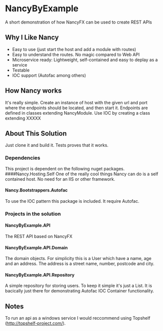 # NancyByExample
A short demonstration of how NancyFX can be used to create REST APIs

## Why I Like Nancy
- Easy to use (just start the host and add a module with routes)
- Easy to understand the routes. No magic compared to Web API
- Microservice ready: Lightweight, self-contained and easy to deplay as a service
- Testable
- IOC support (Autofac among others)

## How Nancy works
It's really simple. Create an instance of host with the given url and port where the endpoints should be located, and then start it.
Endpoints are defined in classes extending NancyModule.
Use IOC by creating a class extending XXXXX

## About This Solution
Just clone it and build it. Tests proves that it works.

### Dependencies
This project is dependent on the following nuget packages.
####Nancy.Hosting.Self
One of the really cool things Nancy can do is a self contained host. No need for an IIS or other framework.

#### Nancy.Bootstrappers.Autofac
To use the IOC pattern this package is included. It require Autofac.

### Projects in the solution
#### NancyByExample.API
The REST API based on NancyFX

#### NancyByExample.API.Domain
The domain objects. For simplicity this is a User which have a name, age and an address. The address is a street name, number, postcode and city.

#### NancyByExample.API.Repository
A simple repository for storing users. To keep it simple it's just a List. It is bacically just there for demonstrating Autofac IOC Container functionality.

## Notes
To run an api as a windows service I would reccommend using Topshelf (http://topshelf-project.com/).

